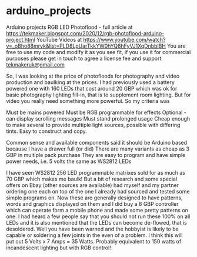 # arduino_projects
Arduino projects
RGB LED Photoflood - full article at https://tekmaker.blogspot.com/2020/12/rgb-photoflood-arduino-project.html
YouTube Videos at https://www.youtube.com/watch?v=_oBho88mrvk&list=PLD8LpUarTkkYW0hYQ8hFyVJ1XqDnbblBH
You are free to use my code and modify it as you see fit, if you use it for commercial purposes please get in touch to agree a license fee and support
tekmakeruk@gmail.com

So, I was looking at the price of photofloods for photography and video production and baulking at the prices. I had previously used a battery powered one with 160 LEDs that cost around 20 GBP which was ok for basic photography lighting fill-in, that is to supplement room lighting. But for video you really need something more powerful. So my criteria was 

Must be mains powered
Must be RGB programmable for effects
Optional - can display scrolling messages
Must stand prolonged usage
Cheap enough to make several to provide multiple light sources, possible with differing tints.
Easy to construct and copy.

Common sense and available components said it should be Arduino based because
I have a drawer full (or did)
There are many variants as cheap as 3 GBP in multiple pack purchase
They are easy to program and have simple power needs, i.e. 5 volts the same as WS2812 LEDs

I have seen WS2812 256 LED programmable matrixes sold for as much as 70 GBP which makes me baulk! But a bit of research and some special offers on Ebay (other sources are available) had myself and my partner ordering one each on top of the one I already had sourced and tested some simple programs on. Now these are generally designed to have patterns, words and graphics displayed on them and I did buy a 8 GBP controller which can operate form a mobile phone and made some pretty patterns on one. I had heard a few people say that you should not run these 100% on all LEDs and it is also mentioned that the LEDs can become de-flowed, that is desoldered. Well you have been warned and the hobbyist is likely to be capable or soldering a few joints in the even of a problem.  I think this will put out 5 Volts x 7 Amps = 35 Watts. Probably equivalent to 150 watts of incandescent lighting but with RGB control!
